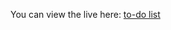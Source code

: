 You can view the live here: [to-do list](https://67c7dc5f64e19f61cc746b50--polite-truffle-15f466.netlify.app/)
